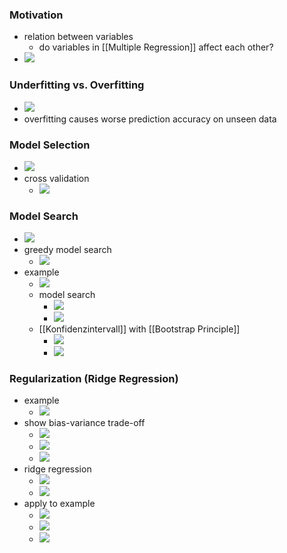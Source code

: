### Motivation
+ relation between variables
	+ do variables in [[Multiple Regression]] affect each other?
+ ![](../../z_images/Pasted%20image%2020230116153014.png)

### Underfitting vs. Overfitting
+ ![](../../z_images/Pasted%20image%2020230116153501.png)
+ overfitting causes worse prediction accuracy on unseen data

### Model Selection
+ ![](../../z_images/Pasted%20image%2020230116153912.png)
+ cross validation
	+ ![](../../z_images/Pasted%20image%2020230116154040.png)

### Model Search
+ ![](../../z_images/Pasted%20image%2020230116154218.png)
+ greedy model search
	+ ![](../../z_images/Pasted%20image%2020230116154305.png)
+ example
	+ ![](../../z_images/Pasted%20image%2020230116154429.png)
	+ model search
		+ ![](../../z_images/Pasted%20image%2020230116154638.png)
		+ ![](../../z_images/Pasted%20image%2020230116154709.png)
	+ [[Konfidenzintervall]] with [[Bootstrap Principle]]
		+ ![](../../z_images/Pasted%20image%2020230116155101.png)
		+ ![](../../z_images/Pasted%20image%2020230116155257.png)

### Regularization (Ridge Regression)
+ example
	+ ![](../../z_images/Pasted%20image%2020230116155614.png)
+ show bias-variance trade-off
	+ ![](../../z_images/Pasted%20image%2020230116160505.png)
	+ ![](../../z_images/Pasted%20image%2020230116160546.png)
	+ ![](../../z_images/Pasted%20image%2020230116155716.png)
+ ridge regression
	+ ![](../../z_images/Pasted%20image%2020230116155903.png)
	+ ![](../../z_images/Pasted%20image%2020230116160057.png)
+ apply to example
	+ ![](../../z_images/Pasted%20image%2020230116160616.png)
	+ ![](../../z_images/Pasted%20image%2020230116160201.png)
	+ ![](../../z_images/Pasted%20image%2020230116160932.png)
